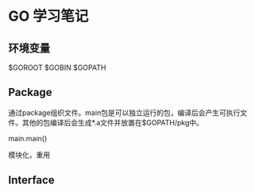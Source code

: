 # GO 学习笔记

## 环境变量

$GOROOT $GOBIN $GOPATH

## Package

通过package组织文件。main包是可以独立运行的包，编译后会产生可执行文件。其他的包编译后会生成*.a文件并放置在$GOPATH/pkg中。

main.main()

模块化，重用

## Interface


